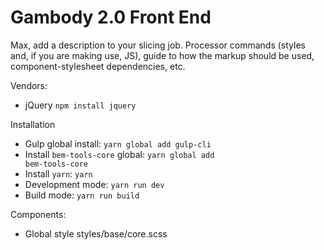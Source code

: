 # Gambody 2.0 Front End

Max, add a description to your slicing job. Processor commands (styles and, if you are making use, JS), 
guide to how the markup should be used, component-stylesheet dependencies, etc.

Vendors:
- jQuery <code>npm install jquery</code>

Installation
- Gulp global install: <code>yarn global add gulp-cli</code>
- Install <code>bem-tools-core</code> global: <code>yarn global add bem-tools-core</code></li>
- Install <code>yarn</code>: <code>yarn</code>
- Development mode: <code>yarn run dev</code>
- Build mode: <code>yarn run build</code>

Components:
- Global style styles/base/core.scss